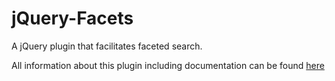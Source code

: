 jQuery-Facets
=============

A jQuery plugin that facilitates faceted search.

All information about this plugin including documentation can be found 
[here](http://srchulo.com/jquery_plugins/jquery_facets.html "jQuery Facets")
